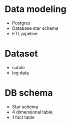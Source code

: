 # Data modeling
- Postgres
- Database star schema 
- ETL pipeline

# Dataset 
- subdir 
- log data

# DB schema
- Star schema 
- 4 dimensional table 
- 1 fact table 
